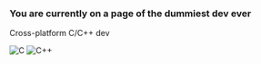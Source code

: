 ### You are currently on a page of the dummiest dev ever

Cross-platform C/C++ dev

![C](https://img.shields.io/badge/c-%2300599C.svg?style=for-the-badge)
![C++](https://img.shields.io/badge/c++-%2300599C.svg?style=for-the-badge)
